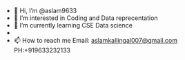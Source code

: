- 👋 Hi, I’m @aslam9633
- 👀 I’m interested in Coding and Data reprecentation 
- 🌱 I’m currently learning CSE Data science 
- 
- 📫 How to reach me Email: aslamkallingal007@gmail.com PH:+919633232133
<!---
aslam9633/aslam9633 is a ✨ special ✨ repository because its `README.md` (this file) appears on your GitHub profile.
You can click the Preview link to take a look at your changes.
--->
